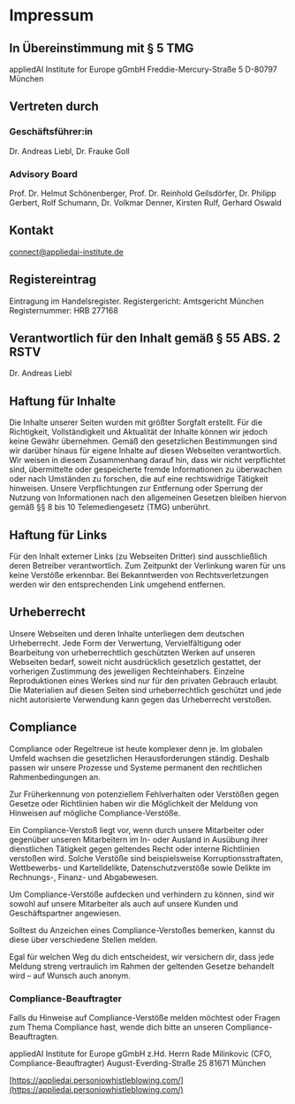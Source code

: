 # Impressum

## In Übereinstimmung mit § 5 TMG

appliedAI Institute for Europe gGmbH
Freddie-Mercury-Straße 5
D-80797 München

## Vertreten durch

### Geschäftsführer:in

Dr. Andreas Liebl, Dr. Frauke Goll

### Advisory Board

Prof. Dr. Helmut Schönenberger, Prof. Dr. Reinhold Geilsdörfer, Dr. Philipp Gerbert, Rolf Schumann, Dr. Volkmar Denner, Kirsten Rulf, Gerhard Oswald

## Kontakt
[connect@appliedai-institute.de](mailto:connect@appliedai-institute.de)

## Registereintrag
Eintragung im Handelsregister.
Registergericht: Amtsgericht München
Registernummer: HRB 277168

## Verantwortlich für den Inhalt gemäß § 55 ABS. 2 RSTV

Dr. Andreas Liebl

## Haftung für Inhalte

Die Inhalte unserer Seiten wurden mit größter Sorgfalt erstellt. Für die Richtigkeit, Vollständigkeit und Aktualität der Inhalte können wir jedoch keine Gewähr übernehmen. Gemäß den gesetzlichen Bestimmungen sind wir darüber hinaus für eigene Inhalte auf diesen Webseiten verantwortlich. Wir weisen in diesem Zusammenhang darauf hin, dass wir nicht verpflichtet sind, übermittelte oder gespeicherte fremde Informationen zu überwachen oder nach Umständen zu forschen, die auf eine rechtswidrige Tätigkeit hinweisen. Unsere Verpflichtungen zur Entfernung oder Sperrung der Nutzung von Informationen nach den allgemeinen Gesetzen bleiben hiervon gemäß §§ 8 bis 10 Telemediengesetz (TMG) unberührt.

## Haftung für Links
Für den Inhalt externer Links (zu Webseiten Dritter) sind ausschließlich deren Betreiber verantwortlich. Zum Zeitpunkt der Verlinkung waren für uns keine Verstöße erkennbar. Bei Bekanntwerden von Rechtsverletzungen werden wir den entsprechenden Link umgehend entfernen.

## Urheberrecht
Unsere Webseiten und deren Inhalte unterliegen dem deutschen Urheberrecht. Jede Form der Verwertung, Vervielfältigung oder Bearbeitung von urheberrechtlich geschützten Werken auf unseren Webseiten bedarf, soweit nicht ausdrücklich gesetzlich gestattet, der vorherigen Zustimmung des jeweiligen Rechteinhabers. Einzelne Reproduktionen eines Werkes sind nur für den privaten Gebrauch erlaubt. Die Materialien auf diesen Seiten sind urheberrechtlich geschützt und jede nicht autorisierte Verwendung kann gegen das Urheberrecht verstoßen.

## Compliance

Compliance oder Regeltreue ist heute komplexer denn je. Im globalen Umfeld wachsen die gesetzlichen Herausforderungen ständig. Deshalb passen wir unsere Prozesse und Systeme permanent den rechtlichen Rahmenbedingungen an.

Zur Früherkennung von potenziellem Fehlverhalten oder Verstößen gegen Gesetze oder Richtlinien haben wir die Möglichkeit der Meldung von Hinweisen auf mögliche Compliance-Verstöße.

Ein Compliance-Verstoß liegt vor, wenn durch unsere Mitarbeiter oder gegenüber unseren Mitarbeitern im In- oder Ausland in Ausübung ihrer dienstlichen Tätigkeit gegen geltendes Recht oder interne Richtlinien verstoßen wird. Solche Verstöße sind beispielsweise Korruptionsstraftaten, Wettbewerbs- und Kartelldelikte, Datenschutzverstöße sowie Delikte im Rechnungs-, Finanz- und Abgabewesen.

Um Compliance-Verstöße aufdecken und verhindern zu können, sind wir sowohl auf unsere Mitarbeiter als auch auf unsere Kunden und Geschäftspartner angewiesen.

Solltest du Anzeichen eines Compliance-Verstoßes bemerken, kannst du diese über verschiedene Stellen melden.

Egal für welchen Weg du dich entscheidest, wir versichern dir, dass jede Meldung streng vertraulich im Rahmen der geltenden Gesetze behandelt wird – auf Wunsch auch anonym.

### Compliance-Beauftragter

Falls du Hinweise auf Compliance-Verstöße melden möchtest oder Fragen zum Thema Compliance hast, wende dich bitte an unseren Compliance-Beauftragten.

appliedAI Institute for Europe gGmbH
z.Hd. Herrn Rade Milinkovic (CFO, Compliance-Beauftragter)
August-Everding-Straße 25
81671 München

[https://appliedai.personiowhistleblowing.com/](https://appliedai.personiowhistleblowing.com/)
